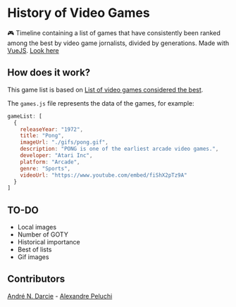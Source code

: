 # History of Video Games
:video_game: Timeline containing a list of games that have consistently been ranked among the best by video game jornalists, divided by generations. Made with [VueJS](https://github.com/vuejs/vue). [Look here](http://andredarcie.github.io/history-of-video-games)  

## How does it work?

This game list is based on [List of video games considered the best](https://en.wikipedia.org/wiki/List_of_video_games_considered_the_best).

The `games.js` file represents the data of the games, for example:
```javascript
gameList: [
  {
    releaseYear: "1972",
    title: "Pong",
    imageUrl: "./gifs/pong.gif",
    description: "PONG is one of the earliest arcade video games.",
    developer: "Atari Inc",
    platform: "Arcade",
    genre: "Sports",
    videoUrl: "https://www.youtube.com/embed/fiShX2pTz9A"
  }
]
```

## TO-DO
- Local images
- Number of GOTY
- Historical importance
- Best of lists
- Gif images

## Contributors    
[André N. Darcie](https://github.com/andredarcie) - [Alexandre Peluchi](https://github.com/alexandrepeluchi)

